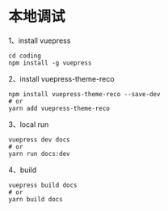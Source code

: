 # 本地调试
1、install vuepress
```shell
cd coding
npm install -g vuepress

```
2、install vuepress-theme-reco
```shell
npm install vuepress-theme-reco --save-dev
# or
yarn add vuepress-theme-reco
```
3、local run
```shell
vuepress dev docs
# or 
yarn run docs:dev
```
4、build
```shell
vuepress build docs
# or
yarn build docs
```

